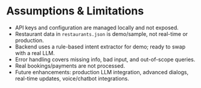 # Assumptions & Limitations

- API keys and configuration are managed locally and not exposed.
- Restaurant data in `restaurants.json` is demo/sample, not real-time or production.
- Backend uses a rule-based intent extractor for demo; ready to swap with a real LLM.
- Error handling covers missing info, bad input, and out-of-scope queries.
- Real bookings/payments are not processed.
- Future enhancements: production LLM integration, advanced dialogs, real-time updates, voice/chatbot integrations.
